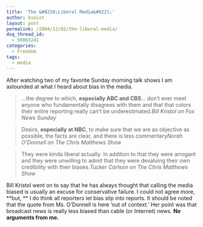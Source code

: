 ```yaml
---
title: 'The &#8220;Liberal Media&#8221;'
author: bsoist
layout: post
permalink: /2004/12/02/the-liberal-media/
dsq_thread_id:
  - 50063241
categories:
  - Freedom
tags:
  - media
---
```

After watching two of my favorite Sunday morning talk shows I am astounded at what I heard about bias in the media.

> &#8230;the degree to which, **especially ABC and CBS**&#8230; don&#8217;t ever meet anyone who fundamentally disagrees with them and that that colors their entire reporting really can&#8217;t be underestimated.<cite>Bill Kristol on Fox News Sunday</cite>

> Desire, **especially at NBC**, to make sure that we are as objective as possible, the facts are clear, and there is less commentary<cite>Norah O&#8217;Donnell on The Chris Matthews Show</cite>

> They were kinda liberal actually. In addition to that they were arrogant and they were unwilling to admit that they were devaluing their own credibility with their biases.<cite>Tucker Carlson on The Chris Matthews Show</cite>

Bill Kristol went on to say that he has always thought that calling the media biased is usually an excuse for conservative failure. I could not agree more, **but, ** I do think all reporters let bias slip into reports. It should be noted that the quote from Ms. O&#8217;Donnell is here &#8216;out of context.&#8217; Her point was that broadcast news is really less biased than cable (or Internet) news. **No arguments from me.**
